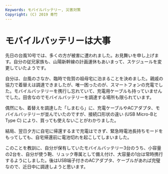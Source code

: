 ```yaml
---
Keywords: モバイルバッテリー, 災害対策
Copyright: (C) 2019 青竹
---
```


# モバイルバッテリーは大事

先日の台風10号では、多くの方が被害に遭われました。お見舞いを申し上げます。自分の従兄家族も、山陽新幹線の計画運休もあいまって、スケジュールを変更していたようです。

自分は、台風のさなか、臨時で佐賀の祖母宅に泊まることを決めました。親戚の協力で着替えは調達できましたが、唯一困ったのが、スマートフォンの充電でした。モバイルバッテリーを携行し忘れていて、充電用ケーブルも持っていませんでした。田舎なのでモバイルバッテリーを調達する場所も限られています。

偶然にも、着替えを調達した「しまむら」に、充電ケーブルやACアダプタ、モバイルバッテリーが並んでいたのですが、接続口形状の違い (USB Micro-BとType C) により、買っても使えないことがわかりました。

結局、翌日夕方に自宅に帰還するまで充電はできず、緊急時電池長持ちモードをもってしても、自宅帰還前に電池切れを起こしてしまいました。

このことを教訓に、自分が保有していたモバイルバッテリー3台のうち、小容量の2台を、自分が使う鞄、リュック専属として備え付け、大容量の1台は常時携行するようにしました。後はUSB端子付きのACアダプタ、ケーブルがあれば完璧なので、近日中に調達しようと思います。
